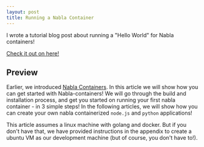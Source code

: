 ```yaml
---
layout: post
title: Running a Nabla Container
---
```


I wrote a tutorial blog post about running a "Hello World" for Nabla containers! 

[Check it out on here!](https://nabla-containers.github.io/2018/06/28/nabla-setup/)

## Preview

Earlier, we introduced [Nabla Containers](https://nabla-containers.github.io). In this article we will show how you can get started with Nabla-containers! We will go through the build and installation process, and get you started on running your first nabla container - in 3 simple steps! In the following articles, we will show how you can create your own nabla containerized `node.js` and `python` applications!

This article assumes a linux machine with golang and docker. But if you don't have that, we have provided instructions in the appendix to create a ubuntu VM as our development machine (but of course, you don't have to!).
